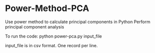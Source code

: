 Power-Method-PCA
================

Use power method to calculate principal components in Python
Perform principal component analysis

To run the code:
    python power-pca.py input_file

input_file is in csv format. One record per line.

